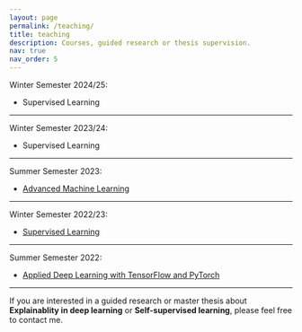```yaml
---
layout: page
permalink: /teaching/
title: teaching
description: Courses, guided research or thesis supervision.
nav: true
nav_order: 5
---
```


Winter Semester 2024/25:
* Supervised Learning

---

Winter Semester 2023/24:
* Supervised Learning

---

Summer Semester 2023:
* [Advanced Machine Learning](https://moodle.lmu.de/course/view.php?id=26580)

---

Winter Semester 2022/23:
* [Supervised Learning](https://moodle.lmu.de/course/view.php?id=23850)

---

Summer Semester 2022:
* [Applied Deep Learning with TensorFlow and PyTorch](https://moodle.lmu.de/course/view.php?id=20917)

---


If you are interested in a guided research or master thesis about 
**Explainablity in deep learning** or **Self-supervised learning**, please feel free to 
contact me.
